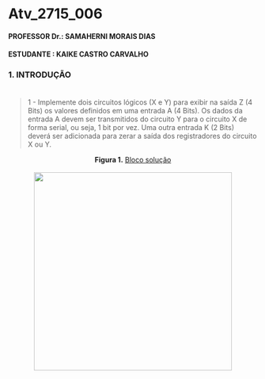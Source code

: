 # Atv_2715_006
#### PROFESSOR Dr.: SAMAHERNI MORAIS DIAS 
#### ESTUDANTE    : KAIKE CASTRO CARVALHO


### 1. INTRODUÇÃO <br/> <br/>

> 1 - Implemente dois circuitos lógicos (X e Y) para exibir na saída Z (4 Bits) os valores definidos
em uma entrada A (4 Bits). Os dados da entrada A devem ser transmitidos do circuito Y para
o circuito X de forma serial, ou seja, 1 bit por vez. Uma outra entrada K (2 Bits) deverá ser
adicionada para zerar a saída dos registradores do circuito X ou Y.

<p align="center">
  <b>Figura 1.</b>
 <a href="#">Bloco solução</a> 
 <br><br>
<img src="https://user-images.githubusercontent.com/42541528/64451824-65639e80-d0bb-11e9-94f7-113ea5eb3b76.png" width="400" heigth="400"> 
 </p>
